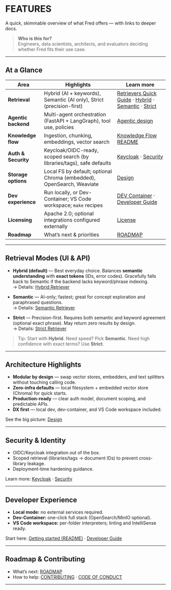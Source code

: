 # FEATURES

A quick, skimmable overview of what Fred offers — with links to deeper docs.

> **Who is this for?**  
> Engineers, data scientists, architects, and evaluators deciding whether Fred fits their use case.

---

## At a Glance

| Area | Highlights | Learn more |
|---|---|---|
| **Retrieval** | Hybrid (AI + keywords), Semantic (AI only), Strict (precision-first) | [Retrievers Quick Guide](./knowledge_flow_backend/docs/RETRIEVERS.md) · [Hybrid](./knowledge_flow_backend/docs/HYBRID_RETRIEVER.md) · [Semantic](./knowledge_flow_backend/docs/SEMANTIC_RETRIEVER.md) · [Strict](./knowledge_flow_backend/docs/STRICT_RETRIEVER.md) |
| **Agentic backend** | Multi-agent orchestration (FastAPI + LangGraph), tool use, policies | [Agentic design](./agentic_backend/docs/AGENTS.md) |
| **Knowledge flow** | Ingestion, chunking, embeddings, vector search | [Knowledge Flow README](./knowledge_flow_backend/README.md) |
| **Auth & Security** | Keycloak/OIDC-ready, scoped search (by libraries/tags), safe defaults | [Keycloak](./docs/KEYCLOAK.md) · [Security](./docs/SECURITY.md) |
| **Storage options** | Local FS by default; optional Chroma (embedded), OpenSearch, Weaviate | [Design](./docs/DESIGN.md) |
| **Dev experience** | Run locally, or Dev-Container; VS Code workspace; `make` recipes | [DEV Container](./knowledge_flow_backend/docs/DEV_CONTAINER.md) · [Developer Guide](./knowledge_flow_backend/docs/DEVELOPER_GUIDE.md) |
| **Licensing** | Apache 2.0; optional integrations configured externally | [License](./docs/LICENSE.md) |
| **Roadmap** | What’s next & priorities | [ROADMAP](./docs/ROADMAP.md) |

---

## Retrieval Modes (UI & API)

- **Hybrid (default)** — Best everyday choice. Balances **semantic understanding** with **exact tokens** (IDs, error codes). Gracefully falls back to Semantic if the backend lacks keyword/phrase indexing.  
  → Details: [Hybrid Retriever](./knowledge_flow_backend/docs/HYBRID_RETRIEVER.md)

- **Semantic** — AI-only; fastest; great for concept exploration and paraphrased questions.  
  → Details: [Semantic Retriever](./knowledge_flow_backend/docs/SEMANTIC_RETRIEVER.md)

- **Strict** — Precision-first. Requires both semantic and keyword agreement (optional exact phrase). May return zero results by design.  
  → Details: [Strict Retriever](./knowledge_flow_backend/docs/STRICT_RETRIEVER.md)

> Tip: Start with **Hybrid**. Need speed? Pick **Semantic**. Need high confidence with exact terms? Use **Strict**.

---

## Architecture Highlights

- **Modular by design** — swap vector stores, embedders, and text splitters without touching calling code.
- **Zero-infra defaults** — local filesystem + embedded vector store (Chroma) for quick starts.
- **Production-ready** — clear auth model, document scoping, and predictable APIs.
- **DX first** — local dev, dev-container, and VS Code workspace included.

See the big picture: [Design](./docs/DESIGN.md)

---

## Security & Identity

- OIDC/Keycloak integration out of the box.  
- Scoped retrieval (libraries/tags → document IDs) to prevent cross-library leakage.  
- Deployment-time hardening guidance.

Learn more: [Keycloak](./docs/KEYCLOAK.md) · [Security](./docs/SECURITY.md)

---

## Developer Experience

- **Local mode:** no external services required.  
- **Dev-Container:** one-click full stack (OpenSearch/MinIO optional).  
- **VS Code workspace:** per-folder interpreters; linting and IntelliSense ready.

Start here: [Getting started (README)](./README.md#getting-started) · [Developer Guide](./knowledge_flow_backend/docs/DEVELOPER_GUIDE.md)

---

## Roadmap & Contributing

- What’s next: [ROADMAP](./docs/ROADMAP.md)  
- How to help: [CONTRIBUTING](./docs/CONTRIBUTING.md) · [CODE OF CONDUCT](./docs/CODE_OF_CONDUCT.md)

---
